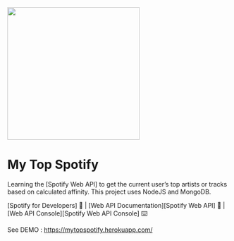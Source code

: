 <img src="https://developer.spotify.com/images/logos/s4d/black.svg" width="300" />

# My Top Spotify

Learning the [Spotify Web API] to get the current user’s top artists or tracks based on calculated affinity.
This project uses NodeJS and MongoDB.

[Spotify for Developers] 🌈 | [Web API Documentation][Spotify Web API] 📖 | [Web API Console][Spotify Web API Console] ⌨️

See DEMO : https://mytopspotify.herokuapp.com/
